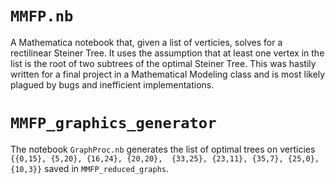# `MMFP.nb`
A Mathematica notebook that, given a list of verticies, solves 
for a rectilinear Steiner Tree. It uses the assumption that at 
least one vertex in the list is the root of two subtrees of 
the optimal Steiner Tree. This was hastily written for a final 
project in a Mathematical Modeling class and is most likely 
plagued by bugs and inefficient implementations. 

# `MMFP_graphics_generator`
The notebook `GraphProc.nb` generates the list of optimal 
trees on verticies `{{0,15}, {5,20}, {16,24}, {20,20}, 
{33,25}, {23,11}, {35,7}, {25,0}, {10,3}}` saved in 
`MMFP_reduced_graphs`. 
